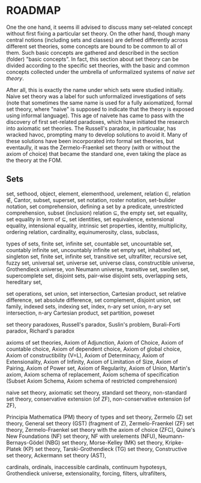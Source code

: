 # ROADMAP

One the one hand, it seems ill advised to discuss many set-related concept without first fixing a particular set theory. On the other hand, though many central notions (including sets and classes) are defined differently across different set theories, some concepts are bound to be common to all of them. Such basic concepts are gathered and described in the section (folder) "basic concepts". In fact, this section about set theory can be divided according to the specific set theories, with the basic and common concepts collected under the umbrella of unformalized systems of *naive set theory*.

After all, this is exactly the name under which sets were studied initially. Naive set theory was a label for such unformalized investigations of sets (note that sometimes the same name is used for a fully axiomatized, formal set theory, where "naive" is supposed to indicate that the theory is exposed using informal language). This age of naivete has came to pass with the discovery of first set-related paradoxes, which have initiated the research into axiomatic set theories. The Russell's paradox, in particualar, has wracked havoc, prompting many to develop solutions to avoid it. Many of these solutions have been incorporated into formal set theories, but eventaully, it was the Zermelo-Fraenkel set theory (with or without the axiom of choice) that became the standard one, even taking the place as the theory at the FOM.

## Sets

set, 
sethood, 
object, 
element, 
elementhood, 
urelement, 
relation ∈, 
relation ∉, 
Cantor, 
subset, 
superset, 
set notation, 
roster notation, 
set-bulider notation, 
set comprehension, 
defining a set by a predicate, 
unrestricted comprehension, 
subset (inclusion) relation ⊆, 
the empty set, 
set equality, 
set equality in term of ⊆, 
set identities, 
set equivalence, 
extensional equality, 
intensional equality, 
intrinsic set properties, 
identity, 
multiplicity, 
ordering relation, 
cardinality, 
equinumerosity, 
class, 
subclass, 


types of sets, 
finite set, 
infinite set, 
countable set, 
uncountable set, 
countably infinite set, 
uncountably infinite set
empty set, 
inhabited set, 
singleton set, 
finite set, 
infinite set, 
transitive set, 
ultrafilter, 
recursive set, 
fuzzy set, 
universal set, 
universe set, 
universe class, 
constructible universe, 
Grothendieck universe, 
von Neumann universe, 
transitive set, 
swollen set, 
supercomplete set, 
disjoint sets, 
pair-wise disjoint sets, 
overlapping sets, 
hereditary set, 

set operations, 
set union, 
set intersection, 
Cartesian product, 
set relative difference, 
set absolute difference, 
set complement, 
disjoint union, 
set family, 
indexed sets, 
indexing set, 
index, 
n-ary set union, 
n-ary set intersection, 
n-ary Cartesian product, 
set partition, 
poweset

set theory paradoxes, 
Russell's paradox, 
Suslin's problem, 
Burali-Forti paradox, 
Richard's paradox

axioms of set theories, 
Axiom of Adjunction, 
Axiom of Choice, 
Axiom of countable choice, 
Axiom of dependent choice, 
Axiom of global choice, 
Axiom of constructibility (V=L), 
Axiom of Determinacy, 
Axiom of Extensionality, 
Axiom of Infinity, 
Axiom of Limitation of Size, 
Axiom of Pairing, 
Axiom of Power set, 
Axiom of Regularity, 
Axiom of Union, 
Martin's axiom, 
Axiom schema of replacement, 
Axiom schema of specification (Subset Axiom Schema, 
Axiom schema of restricted comprehension)

naive set theory, 
axiomatic set theory, 
standard set theory, 
non-standard set theory, 
conservative extension (of ZF), 
non-conservative extension (of ZF), 


Principia Mathematica (PM) theory of types and set theory, 
Zermelo (Z) set theory, 
General set theory (GST) (fragment of Z), 
Zermelo-Fraenkel (ZF) set theory, 
Zermelo-Fraenkel set theory with the axiom of choice (ZFC), 
Quine's New Foundations (NF) set theory, 
NF with urelements (NFU), 
Neumann-Bernays-Gödel (NBG) set theory, 
Morse-Kelley (MK) set theory, 
Kripke-Platek (KP) set theory, 
Tarski-Grothendieck (TG) set theory, 
Constructive set theory, 
Ackermann set theory (AST), 


cardinals, 
ordinals, 
inaccessible cardinals, 
continuum hypotesys, 
Grothendieck universe, 
extensionality, 
forcing, 
filters, 
ultrafilters, 
